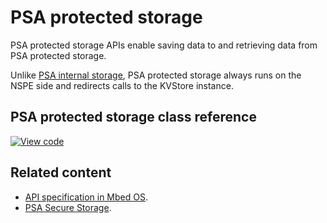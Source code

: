 # PSA protected storage

PSA protected storage APIs enable saving data to and retrieving data from PSA protected storage.

Unlike [PSA internal storage](../apis/psa-internal-storage.html), PSA protected storage always runs on the NSPE side and redirects calls to the KVStore instance.

## PSA protected storage class reference

[![View code](https://www.mbed.com/embed/?type=library)](https://os.mbed.com/docs/6.0.0-preview/mbed-os-api-doxy/protected__storage_8h.html)

## Related content

- [API specification in Mbed OS](../apis/storage.html).
- [PSA Secure Storage](https://pages.arm.com/PSA-APIs).
